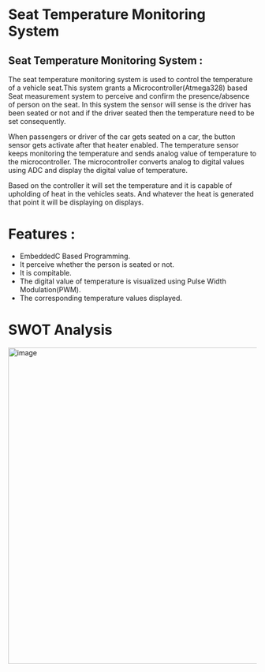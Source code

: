 # Seat Temperature Monitoring System

## Seat Temperature Monitoring System : 
The seat temperature monitoring system is used to control the temperature of a vehicle seat.This system grants a Microcontroller(Atmega328) based Seat measurement system to perceive and confirm the presence/absence of person on the seat. In this system the sensor will sense is the driver has been seated or not and if the driver seated then the temperature need to be set consequently. 

When passengers or driver of the car gets seated on a car, the button sensor gets activate after that heater enabled. The temperature sensor keeps monitoring the temperature and sends analog value of temperature to the microcontroller. The microcontroller converts analog to digital values using ADC and display the digital value of temperature.


Based on the controller it will set the temperature and it is capable of upholding of heat in the vehicles seats. And whatever the heat is generated that point it will be displaying on displays.

# Features :

- EmbeddedC Based Programming.
- It perceive whether the person is seated or not.
- It is compitable.
- The digital value of temperature is visualized using Pulse Width Modulation(PWM).
- The corresponding temperature values displayed.

# SWOT Analysis
<img width="641" alt="image" src="https://user-images.githubusercontent.com/102716839/164390126-2d65c492-f85e-442b-8455-ec110a5389f3.png">


